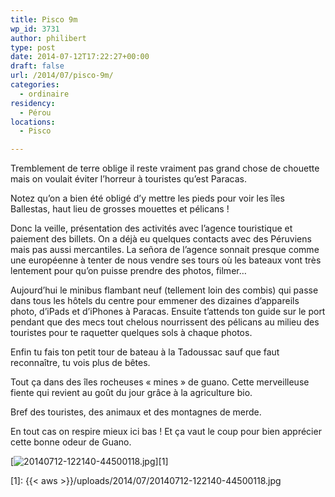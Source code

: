 ```yaml
---
title: Pisco 9m
wp_id: 3731
author: philibert
type: post
date: 2014-07-12T17:22:27+00:00
draft: false
url: /2014/07/pisco-9m/
categories:
  - ordinaire
residency:
  - Pérou
locations:
  - Pisco

---
```

Tremblement de terre oblige il reste vraiment pas grand chose de chouette mais on voulait éviter l&rsquo;horreur à touristes qu&rsquo;est Paracas.

Notez qu&rsquo;on a bien été obligé d&rsquo;y mettre les pieds pour voir les îles Ballestas, haut lieu de grosses mouettes et pélicans !

Donc la veille, présentation des activités avec l&rsquo;agence touristique et paiement des billets. On a déjà eu quelques contacts avec des Péruviens mais pas aussi mercantiles. La señora de l&rsquo;agence sonnait presque comme une européenne à tenter de nous vendre ses tours où les bateaux vont très lentement pour qu&rsquo;on puisse prendre des photos, filmer&#8230;

Aujourd&rsquo;hui le minibus flambant neuf (tellement loin des combis) qui passe dans tous les hôtels du centre pour emmener des dizaines d&rsquo;appareils photo, d&rsquo;iPads et d&rsquo;iPhones à Paracas. Ensuite t&rsquo;attends ton guide sur le port pendant que des mecs tout chelous nourrissent des pélicans au milieu des touristes pour te raquetter quelques sols à chaque photos.

Enfin tu fais ton petit tour de bateau à la Tadoussac sauf que faut reconnaître, tu vois plus de bêtes.

Tout ça dans des îles rocheuses « mines » de guano. Cette merveilleuse fiente qui revient au goût du jour grâce à la agriculture bio.

Bref des touristes, des animaux et des montagnes de merde.

En tout cas on respire mieux ici bas ! Et ça vaut le coup pour bien apprécier cette bonne odeur de Guano.

[<img class="alignnone size-full" src="{{< aws >}}/uploads/2014/07/20140712-122140-44500118.jpg" alt="20140712-122140-44500118.jpg" />][1]

 [1]: {{< aws >}}/uploads/2014/07/20140712-122140-44500118.jpg